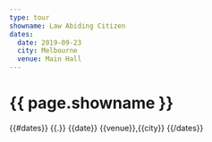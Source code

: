 ```yaml
---
type: tour
showname: Law Abiding Citizen
dates:
  date: 2019-09-23
  city: Melbourne
  venue: Main Hall
---
```

# {{ page.showname }}

{{#dates}}
  {{.}}
  {{date}} {{venue}},{{city}}
{{/dates}}
